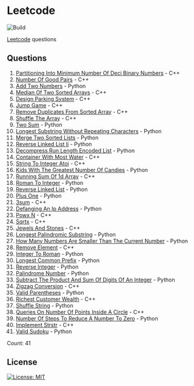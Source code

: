 # Leetcode

![Build](https://github.com/Zeyu-Li/leetcode/workflows/Generate%20MD/badge.svg)

[Leetcode](https://leetcode.com/) questions



## Questions 
 1. [Partitioning Into Minimum Number Of Deci Binary Numbers](https://leetcode.com/problems/partitioning-into-minimum-number-of-deci-binary-numbers) - C++ 
 2. [Number Of Good Pairs](https://leetcode.com/problems/number-of-good-pairs) - C++ 
 3. [Add Two Numbers](https://leetcode.com/problems/add-two-numbers) - Python 
 4. [Median Of Two Sorted Arrays](https://leetcode.com/problems/median-of-two-sorted-arrays) - C++ 
 5. [Design Parking System](https://leetcode.com/problems/design-parking-system) - C++ 
 6. [Jump Game](https://leetcode.com/problems/jump-game) - C++ 
 7. [Remove Duplicates From Sorted Array](https://leetcode.com/problems/remove-duplicates-from-sorted-array) - C++ 
 8. [Shuffle The Array](https://leetcode.com/problems/shuffle-the-array) - C++ 
 9. [Two Sum](https://leetcode.com/problems/two-sum) - Python 
 10. [Longest Substring Without Repeating Characters](https://leetcode.com/problems/longest-substring-without-repeating-characters) - Python 
 11. [Merge Two Sorted Lists](https://leetcode.com/problems/merge-two-sorted-lists) - Python 
 12. [Reverse Linked List Ii](https://leetcode.com/problems/reverse-linked-list-ii) - Python 
 13. [Decompress Run Length Encoded List](https://leetcode.com/problems/decompress-run-length-encoded-list) - Python 
 14. [Container With Most Water](https://leetcode.com/problems/container-with-most-water) - C++ 
 15. [String To Integer Atoi](https://leetcode.com/problems/string-to-integer-atoi) - C++ 
 16. [Kids With The Greatest Number Of Candies](https://leetcode.com/problems/kids-with-the-greatest-number-of-candies) - Python 
 17. [Running Sum Of 1d Array](https://leetcode.com/problems/running-sum-of-1d-array) - C++ 
 18. [Roman To Integer](https://leetcode.com/problems/roman-to-integer) - Python 
 19. [Reverse Linked List](https://leetcode.com/problems/reverse-linked-list) - Python 
 20. [Plus One](https://leetcode.com/problems/plus-one) - Python 
 21. [3sum](https://leetcode.com/problems/3sum) - C++ 
 22. [Defanging An Ip Address](https://leetcode.com/problems/defanging-an-ip-address) - Python 
 23. [Powx N](https://leetcode.com/problems/powx-n) - C++ 
 24. [Sqrtx](https://leetcode.com/problems/sqrtx) - C++ 
 25. [Jewels And Stones](https://leetcode.com/problems/jewels-and-stones) - C++ 
 26. [Longest Palindromic Substring](https://leetcode.com/problems/longest-palindromic-substring) - Python 
 27. [How Many Numbers Are Smaller Than The Current Number](https://leetcode.com/problems/how-many-numbers-are-smaller-than-the-current-number) - Python 
 28. [Remove Element](https://leetcode.com/problems/remove-element) - C++ 
 29. [Integer To Roman](https://leetcode.com/problems/integer-to-roman) - Python 
 30. [Longest Common Prefix](https://leetcode.com/problems/longest-common-prefix) - Python 
 31. [Reverse Integer](https://leetcode.com/problems/reverse-integer) - Python 
 32. [Palindrome Number](https://leetcode.com/problems/palindrome-number) - Python 
 33. [Subtract The Product And Sum Of Digits Of An Integer](https://leetcode.com/problems/subtract-the-product-and-sum-of-digits-of-an-integer) - Python 
 34. [Zigzag Conversion](https://leetcode.com/problems/zigzag-conversion) - C++ 
 35. [Valid Parentheses](https://leetcode.com/problems/valid-parentheses) - Python 
 36. [Richest Customer Wealth](https://leetcode.com/problems/richest-customer-wealth) - C++ 
 37. [Shuffle String](https://leetcode.com/problems/shuffle-string) - Python 
 38. [Queries On Number Of Points Inside A Circle](https://leetcode.com/problems/queries-on-number-of-points-inside-a-circle) - C++ 
 39. [Number Of Steps To Reduce A Number To Zero](https://leetcode.com/problems/number-of-steps-to-reduce-a-number-to-zero) - Python 
 40. [Implement Strstr](https://leetcode.com/problems/implement-strstr) - C++ 
 41. [Valid Sudoku](https://leetcode.com/problems/valid-sudoku) - Python 

Count: 41


## License

[![License: MIT](https://img.shields.io/badge/License-MIT-blue.svg)](https://opensource.org/licenses/MIT)